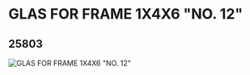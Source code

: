 # GLAS FOR FRAME 1X4X6 "NO. 12"
## 25803
![GLAS FOR FRAME 1X4X6 "NO. 12"](https://lc-www-live-s.legocdn.com/media/bricks/5/2/6142942.jpg)
